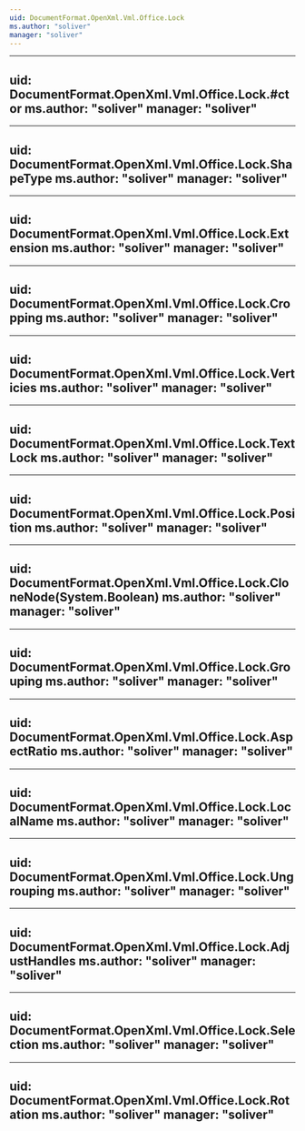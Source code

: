 ```yaml
---
uid: DocumentFormat.OpenXml.Vml.Office.Lock
ms.author: "soliver"
manager: "soliver"
---
```


---
uid: DocumentFormat.OpenXml.Vml.Office.Lock.#ctor
ms.author: "soliver"
manager: "soliver"
---

---
uid: DocumentFormat.OpenXml.Vml.Office.Lock.ShapeType
ms.author: "soliver"
manager: "soliver"
---

---
uid: DocumentFormat.OpenXml.Vml.Office.Lock.Extension
ms.author: "soliver"
manager: "soliver"
---

---
uid: DocumentFormat.OpenXml.Vml.Office.Lock.Cropping
ms.author: "soliver"
manager: "soliver"
---

---
uid: DocumentFormat.OpenXml.Vml.Office.Lock.Verticies
ms.author: "soliver"
manager: "soliver"
---

---
uid: DocumentFormat.OpenXml.Vml.Office.Lock.TextLock
ms.author: "soliver"
manager: "soliver"
---

---
uid: DocumentFormat.OpenXml.Vml.Office.Lock.Position
ms.author: "soliver"
manager: "soliver"
---

---
uid: DocumentFormat.OpenXml.Vml.Office.Lock.CloneNode(System.Boolean)
ms.author: "soliver"
manager: "soliver"
---

---
uid: DocumentFormat.OpenXml.Vml.Office.Lock.Grouping
ms.author: "soliver"
manager: "soliver"
---

---
uid: DocumentFormat.OpenXml.Vml.Office.Lock.AspectRatio
ms.author: "soliver"
manager: "soliver"
---

---
uid: DocumentFormat.OpenXml.Vml.Office.Lock.LocalName
ms.author: "soliver"
manager: "soliver"
---

---
uid: DocumentFormat.OpenXml.Vml.Office.Lock.Ungrouping
ms.author: "soliver"
manager: "soliver"
---

---
uid: DocumentFormat.OpenXml.Vml.Office.Lock.AdjustHandles
ms.author: "soliver"
manager: "soliver"
---

---
uid: DocumentFormat.OpenXml.Vml.Office.Lock.Selection
ms.author: "soliver"
manager: "soliver"
---

---
uid: DocumentFormat.OpenXml.Vml.Office.Lock.Rotation
ms.author: "soliver"
manager: "soliver"
---
